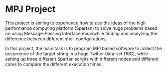 # MPJ Project
This project is aiming to experience how to use the ideas of the high performance computing platform (Spartan) to solve huge problems based on using Message-Passing Interface meanwhile finding and analyzing the
difference between different shell configurations.
  
In this project, the main task is to program MPI based software to collect the occurrence of the target string in a huge Twitter data-set (10G), while setting up three different Spartan scripts with different nodes and different cores to compare the different execution times.

